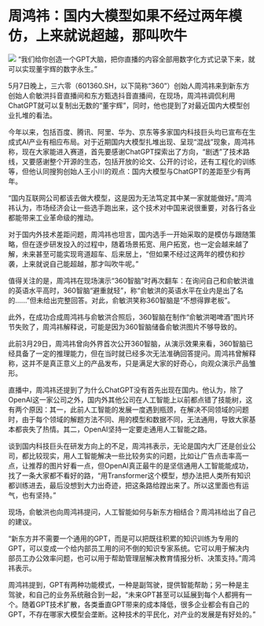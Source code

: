 # 周鸿祎：国内大模型如果不经过两年模仿，上来就说超越，那叫吹牛

![](https://inews.gtimg.com/newsapp_bt/0/15791150652/1000)
“我们给你创造一个GPT大脑，把你直播的内容全部用数字化方式记录下来，就可以实现董宇辉的数字永生。”

5月7日晚上，三六零（601360.SH，以下简称“360”）创始人周鸿祎来到新东方创始人俞敏洪抖音直播间和东方甄选抖音直播间，在现场，周鸿祎调侃利用ChatGPT就可以复制出无数的“董宇辉”，同时，他也提到了对最近国内大模型创业扎堆的看法。

今年以来，包括百度、腾讯、阿里、华为、京东等多家国内科技巨头均已宣布在生成式AI产业有相应布局。对于近期国内大模型扎堆出现、呈现“混战”现象，周鸿祎称，现在大家能进入赛道，首先要感谢ChatGPT探索出了方向，“剧透”了技术路线，又要感谢整个开源的生态，包括开放的论文、公开的讨论，还有工程化的训练等，但他认同搜狗创始人王小川的观点：国内大模型与ChatGPT的差距至少有两年。

“国内互联网公司都该去做大模型，这是因为无法笃定其中某一家就能做好。”周鸿祎认为，市场经济会让一些选手跑出来，这个技术对中国来说很重要，对各行各业都能带来工业革命级的推动。

对于国内外技术差距问题，周鸿祎也坦言，国内选手一开始采取的是模仿与跟随策略，但在逐步研发投入的过程中，随着场景拓宽、用户拓宽，也一定会越来越了解，未来甚至可能实现弯道超车、后来居上，“但如果不经过这两年的模仿和抄袭，上来就说自己能超越，那才叫吹牛呢。”

值得关注的是，周鸿祎在现场演示“360智脑”时再次翻车：在询问自己和俞敏洪谁的英语水平高时，360智脑“避重就轻”，称“俞敏洪的英语水平在业内是出了名的......”但未给出完整回答。对此，俞敏洪笑称360智脑是“不想得罪老板”。

此外，在成功合成周鸿祎与俞敏洪合照后，360智脑在制作“俞敏洪喝啤酒”图片环节失败了，周鸿祎解释说，可能是因为360智脑储备俞敏洪图片不够导致的。

此前3月29日，周鸿祎曾向外界首次公开360智脑，从演示效果来看，360智脑已经具备了一定的推理能力，但在当时就已经多次无法准确回答提问。周鸿祎曾解释称，这并不是真正意义上的产品发布，只是满足大家的好奇心，向观众演示产品雏形。

直播中，周鸿祎还提到了为什么ChatGPT没有首先出现在国内。他认为，除了OpenAI这一家公司之外，国内外其他公司在人工智能上以前都点错了技能树，这有两个原因：其一，此前人工智能的发展一度遇到瓶颈，在解决不同领域的问题时，由于每个领域的解题方法不同、用的模型和数据不同，无法通用，导致大家基本都丧失了热情。其二，OpenAI坚持一定要走通用人工智能之路。

谈到国内科技巨头在研发方向上的不足，周鸿祎表示，无论是国内大厂还是创业公司，都比较现实，用人工智能解决一些比较务实的问题，比如让广告点击率高一点，让推荐的图片好看一点，但OpenAI真正最牛的是坚信通用人工智能能成功，找了一条大家都不看好的路，“用Transformer这个模型，想办法把人类所有知识都训练进去，最后没想到大力出奇迹，把这条路给蹚出来了。所以这里面也有运气，也有坚持。”

现场，俞敏洪也向周鸿祎提问，人工智能如何与新东方相结合？周鸿祎给出了自己的建议。

“新东方并不需要一个通用的GPT，而是可以把既往积累的知识训练为专用的GPT，可以变成一个给内部员工用的问不倒的知识专家系统。它可以用于解决内部员工办公效率问题，也可以用于帮助管理层解决教育情报分析、决策支持。”周鸿祎表示。

周鸿祎提到，GPT有两种功能模式，一种是副驾驶，提供智能帮助；另一种是主驾驶，和自己的业务系统融合到一起，“未来GPT甚至可以延展到每个人都拥有一个。随着GPT技术扩散，各类垂直GPT带来的成本降低，很多企业都会有自己的GPT，不存在哪家大模型会垄断。这种技术的平民化，对产业的发展是有好处的。”

